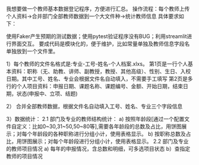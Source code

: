 我想要做一个教师基本数据登记程序，方便进行汇总。
操作流程：每个教师上传个人资料->合并部门全部教师数据到一个大文件种->统计教师信息
具体要求如下：

使用Faker产生预期的测试数据；使用pytest验证程序没有BUG；利用streamlit进行界面交互。
要成代码是模块化的，便于维护，比如常量单独及教师信息字段名单独放到一个文件里。

1）每个教师的文件名格式是:专业-工号-姓名-个人档案.xlxs。
第1页是一行个人基本资料：职称（无、助教、讲师、副教授，教授、其他高级）、性别、生日、入校日期。其中工号、姓名、专业会根据文件名自动填入，不需要手工填写
第2页是多行的个人项目资料：申报日期、课题名称、课题编号、金额、开始日期，结束日期，状态(申报中、立项、结题)

2） 合并全部教师数据，根据文件名自动填入工号、姓名、专业三个字段信息

3）数据统计：
2.1 部门及专业的教师结构统计：
a) 按照年龄段[通过一个配置文件自定义：比如0~30,31~50,50~80等],需要各年龄段的总数及占比，用饼图展示；对每个年龄段的各种职称进行分组小计，使用表格显示。
b) 按职称总数及占比，用饼图展示；对每个年龄段进行分组小计，使用表格显示。
2.2 部门及专业的教师项目情况
a) 每年的申报情况，含总数和明细，可多选项目状态
b）查指定教师的项目情况